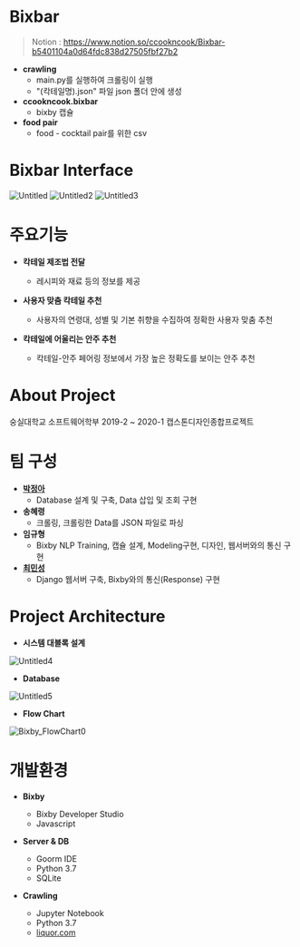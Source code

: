 # Bixbar
> Notion : https://www.notion.so/ccookncook/Bixbar-b5401104a0d64fdc838d27505fbf27b2
- **crawling**
  - main.py를 실행하여 크롤링이 실행
  - "(칵테일명).json" 파일 json 폴더 안에 생성
- **ccookncook.bixbar**
  - bixby 캡슐
- **food pair**
  - food - cocktail pair를 위한 csv

# Bixbar Interface
![Untitled](https://user-images.githubusercontent.com/28800101/84741772-84984080-afea-11ea-92ce-838ade42cb94.png)
![Untitled2](https://user-images.githubusercontent.com/28800101/84741776-85c96d80-afea-11ea-95b9-5824de92b433.png)
![Untitled3](https://user-images.githubusercontent.com/28800101/84741778-86620400-afea-11ea-8e79-cbab30488b2d.png)

# 주요기능

- **칵테일 제조법 전달**

  - 레시피와 재료 등의 정보를 제공

- **사용자 맞춤 칵테일 추천**

  - 사용자의 연령대, 성별 및 기본 취향을 수집하여 정확한 사용자 맞춤 추천

- **칵테일에 어울리는 안주 추천**

  - 칵테일-안주 페어링 정보에서 가장 높은 정확도를 보이는 안주 추천

# About Project

숭실대학교 소프트웨어학부 2019-2 ~ 2020-1 캡스톤디자인종합프로젝트

# 팀 구성

- **[박정아](http://github.com/co3oing)**
  - Database 설계 및 구축, Data 삽입 및 조회 구현
- **송혜령**
  - 크롤링, 크롤링한 Data를 JSON 파일로 파싱
- **임규형**
  - Bixby NLP Training, 캡슐 설계, Modeling구현, 디자인, 웹서버와의 통신 구현
- **[최민성](http://github.com/kordood)**
  - Django 웹서버 구축, Bixby와의 통신(Response) 구현
  
# Project Architecture
- **시스템 대블록 설계**

![Untitled4](https://user-images.githubusercontent.com/28800101/84741780-86fa9a80-afea-11ea-9395-e4caf4ef2994.png)

- **Database**

![Untitled5](https://user-images.githubusercontent.com/28800101/84741783-86fa9a80-afea-11ea-89e2-1c7763c18c66.png)

- **Flow Chart**

![Bixby_FlowChart0](https://user-images.githubusercontent.com/28800101/84741784-87933100-afea-11ea-9792-230548c76ac6.png)

# 개발환경

- **Bixby**

  - Bixby Developer Studio
  - Javascript

- **Server & DB**

  - Goorm IDE
  - Python 3.7
  - SQLite

- **Crawling**

  - Jupyter Notebook
  - Python 3.7
  - [liquor.com](http://liquor.com/)
